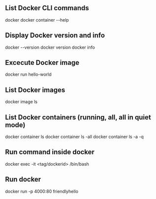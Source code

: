 ## List Docker CLI commands
docker
docker container --help

## Display Docker version and info
docker --version
docker version
docker info

## Excecute Docker image
docker run hello-world

## List Docker images
docker image ls

## List Docker containers (running, all, all in quiet mode)
docker container ls
docker container ls -all
docker container ls -a -q

## Run command inside docker
docker exec -it <tag/dockerid> /bin/bash

## Run docker
docker run -p 4000:80 friendlyhello
